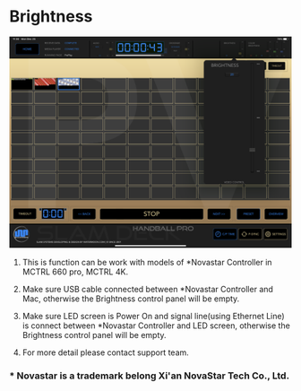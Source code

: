 # Brightness

![Overview](brightness.png)

1. This is function can be work with models of *Novastar Controller in MCTRL 660 pro, MCTRL 4K.

1. Make sure USB cable connected between *Novastar Controller and Mac, otherwise the Brightness control panel will be empty.

1. Make sure LED screen is Power On and signal line(using Ethernet Line) is connect between *Novastar Controller and LED screen, otherwise the Brightness control panel will be empty.

1. For more detail please contact support team. 



### *  Novastar is a trademark belong Xi'an NovaStar Tech Co., Ltd.